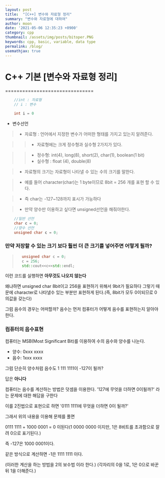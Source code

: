 ```yaml
---
layout: post
title:  "[C++] 변수와 자료형 정리"
summary: "변수와 자료형에 대하여"
author: moon
date: '2021-05-06 12:35:23 +0900'
category: cpp
thumbnail: /assets/img/posts/bitoper.PNG
keywords: cpp, basic, variable, data type
permalink: /blog/
usemathjax: true
---
```


 # C++ 기본 [변수와 자료형 정리]
===============================
``` cpp
    //int : 자료형
    // i : 변수

    int i = 0
```
* 변수선언

> - 자료형 : 언어에서 지정한 변수가 어떠한 형태를 가지고 있는지 알려준다.

>   > - 자료형에는 크게 정수형과 실수형 2가지가 있다.

>   > - 정수형: int(4), long(8), short(2), char(1), boolean(1 bit)
>   > - 실수형 : float (4), double(8)

> + 자료형의 크기는 자료형이 나타낼 수 있는 수의 크기를 말한다.

> + 예를 들어 character(char)는 1 byte이므로 8bit = 256 개를 표현 할 수 있다.

> + 즉 char는 -127~128까지 표시가 가능하다

> + 만약 양수만 이용하고 싶다면 unsigned선언을 해줘야한다.

``` cpp
    //일반 선언
    char c = 0;
    //양수 선언
    unsigned char c = 0;
```

### 만약 저장할 수 있는 크기 보다 훨씬 더 큰 크기를 넣어주면 어떻게 될까?

> ``` cpp
>   unsigned char c = 0;
>   c = 256;
>   std::cout<<c<<std::endl;
> ```

이런 코드를 실행하면 **아무것도 나오지 않는다**

왜냐하면 unsigned char 8bit이고 256을 표현하기 위해서 9bit가 필요하다 그렇기 때문에 character로 나타낼수 있는 부분만 표현하게 된다.(즉, 8bit가 모두 0이되므로 0의값을 갖는다)

그럼 음수의 경우는 어떠할까? 음수는 먼저 컴퓨터가 어떻게 음수를 표현하는지 알아야한다.

### 컴퓨터의 음수표현

컴퓨터는 MSB(Most Significant Bit)를 이용하여 수의 음수와 양수를 나눈다. 

+ 양수: 0xxx xxxx 
+ 음수: 1xxx xxxx

그럼 단순히 양수처럼 음수도 1 111 1111이 -127이 될까?

답은 **아니다**

컴퓨터는 음수를 계산하는 방법은 덧셈을 이용한다. '127에 무엇을 더하면 0이될까?' 라는 문제에 대한 해답을 구한다

이를 2진법으로 표현으로 하면 '0111 1111에 무엇을 더하면 0이 될까?'

그래서 위의 내용을 이용해 문제를 풀면

0111 1111 + 1000 0001  = 0 이된다(1 0000 0000 이지만, 1은 8비트를 초과함으로 잘려 0으로 표기된다.)

즉 -127은 1000 0001이다.

같은 방식으로 계산하면 -1은 1111 1111 이다.

(이러한 계산을 하는 방법을 2의 보수법 이라 한다.)
(각자리의 0을 1로, 1은 0으로 바꾼뒤 1을 더해준다.)
 